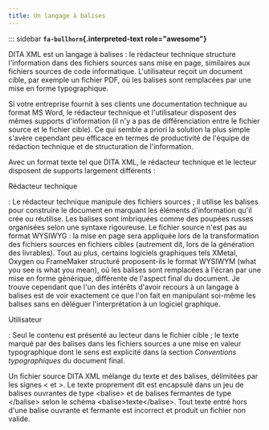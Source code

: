 ```yaml
---
title: Un langage à balises
---
```


::: sidebar
**`fa-bullhorn`{.interpreted-text role="awesome"}**

DITA XML est un langage à balises : le rédacteur technique structure
l'information dans des fichiers sources sans mise en page, similaires
aux fichiers sources de code informatique. L'utilisateur reçoit un
document cible, par exemple un fichier PDF, où les balises sont
remplacées par une mise en forme typographique.


Si votre entreprise fournit à ses clients une documentation technique au
format MS Word, le rédacteur technique et l'utilisateur disposent des
mêmes supports d'information (il n'y a pas de différenciation entre le
fichier source et le fichier cible). Ce qui semble a priori la solution
la plus simple s'avère cependant peu efficace en termes de productivité
de l'équipe de rédaction technique et de structuration de
l'information.

Avec un format texte tel que DITA XML, le rédacteur technique et le
lecteur disposent de supports largement différents :

Rédacteur technique

:   Le rédacteur technique manipule des fichiers sources ; il utilise
    les balises pour construire le document en marquant les éléments
    d'information qu'il crée ou réutilise. Les balises sont imbriquées
    comme des poupées russes organisées selon une syntaxe rigoureuse. Le
    fichier source n'est pas au format WYSIWYG : la mise en page sera
    appliquée lors de la transformation des fichiers sources en fichiers
    cibles (autrement dit, lors de la génération des livrables). Tout au
    plus, certains logiciels graphiques tels XMetal, Oxygen ou
    FrameMaker structuré proposent-ils le format WYSIWYM (what you see
    is what you mean), où les balises sont remplacées à l'écran par une
    mise en forme générique, différente de l'aspect final du document.
    Je trouve cependant que l'un des intérêts d'avoir recours à un
    langage à balises est de voir exactement ce que l'on fait en
    manipulant soi-même les balises sans en déléguer l'interprétation à
    un logiciel graphique.

Utilisateur

:   Seul le contenu est présenté au lecteur dans le fichier cible ; le
    texte marqué par des balises dans les fichiers sources a une mise en
    valeur typographique dont le sens est explicité dans la section
    *Conventions typographiques* du document final.

Un fichier source DITA XML mélange du texte et des balises, délimitées
par les signes \< et \>. Le texte proprement dit est encapsulé dans un
jeu de balises ouvrantes de type \<balise\> et de balises fermantes de
type \</balise\> selon le schéma \<balise\>texte\</balise\>. Tout texte
entré hors d'une balise ouvrante et fermante est incorrect et produit
un fichier non valide.
